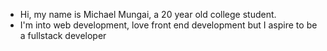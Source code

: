 - Hi, my name is Michael Mungai, a 20 year old college student.
- I'm into web development, love front end development but I aspire to be a fullstack developer


<!---
mungaimichael/about is a ✨ special ✨ repository because its `README.md` (this file) appears on your GitHub profile.
You can click the Preview link to take a look at your changes.
--->
